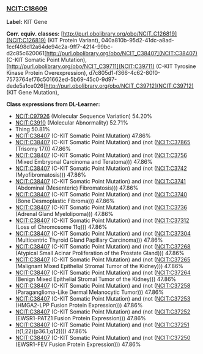
### [NCIT:C18609](http://purl.obolibrary.org/obo/NCIT_C18609)
**Label:** KIT Gene

**Corr. equiv. classes:** [http://purl.obolibrary.org/obo/NCIT_C126819](NCIT:C126819) (KIT Protein Variant), 040a810b-95d2-41dc-a8ad-1ccf498d12a64de94c2a-9ff7-4214-99bc-d2c85c620061[http://purl.obolibrary.org/obo/NCIT_C38407](NCIT:C38407) (C-KIT Somatic Point Mutation), [http://purl.obolibrary.org/obo/NCIT_C39711](NCIT:C39711) (C-KIT Tyrosine Kinase Protein Overexpression), d7c805d1-f366-4c62-80f0-7573764ef76c501662ed-5b69-45c0-9d97-dede5a1ce026[http://purl.obolibrary.org/obo/NCIT_C39712](NCIT:C39712) (KIT Gene Mutation), 

**Class expressions from DL-Learner:**

- [NCIT:C97926](http://purl.obolibrary.org/obo/NCIT_C97926) (Molecular Sequence Variation) 54.20%
- [NCIT:C3910](http://purl.obolibrary.org/obo/NCIT_C3910) (Molecular Abnormality) 52.71%
- Thing 50.81%
- [NCIT:C38407](http://purl.obolibrary.org/obo/NCIT_C38407) (C-KIT Somatic Point Mutation) 47.86%
- [NCIT:C38407](http://purl.obolibrary.org/obo/NCIT_C38407) (C-KIT Somatic Point Mutation) and (not ([NCIT:C37865](http://purl.obolibrary.org/obo/NCIT_C37865) (Trisomy 17))) 47.86%
- [NCIT:C38407](http://purl.obolibrary.org/obo/NCIT_C38407) (C-KIT Somatic Point Mutation) and (not ([NCIT:C3756](http://purl.obolibrary.org/obo/NCIT_C3756) (Mixed Embryonal Carcinoma and Teratoma))) 47.86%
- [NCIT:C38407](http://purl.obolibrary.org/obo/NCIT_C38407) (C-KIT Somatic Point Mutation) and (not ([NCIT:C3742](http://purl.obolibrary.org/obo/NCIT_C3742) (Myofibromatosis))) 47.86%
- [NCIT:C38407](http://purl.obolibrary.org/obo/NCIT_C38407) (C-KIT Somatic Point Mutation) and (not ([NCIT:C3741](http://purl.obolibrary.org/obo/NCIT_C3741) (Abdominal (Mesenteric) Fibromatosis))) 47.86%
- [NCIT:C38407](http://purl.obolibrary.org/obo/NCIT_C38407) (C-KIT Somatic Point Mutation) and (not ([NCIT:C3740](http://purl.obolibrary.org/obo/NCIT_C3740) (Bone Desmoplastic Fibroma))) 47.86%
- [NCIT:C38407](http://purl.obolibrary.org/obo/NCIT_C38407) (C-KIT Somatic Point Mutation) and (not ([NCIT:C3736](http://purl.obolibrary.org/obo/NCIT_C3736) (Adrenal Gland Myelolipoma))) 47.86%
- [NCIT:C38407](http://purl.obolibrary.org/obo/NCIT_C38407) (C-KIT Somatic Point Mutation) and (not ([NCIT:C37312](http://purl.obolibrary.org/obo/NCIT_C37312) (Loss of Chromosome 11q))) 47.86%
- [NCIT:C38407](http://purl.obolibrary.org/obo/NCIT_C38407) (C-KIT Somatic Point Mutation) and (not ([NCIT:C37304](http://purl.obolibrary.org/obo/NCIT_C37304) (Multicentric Thyroid Gland Papillary Carcinoma))) 47.86%
- [NCIT:C38407](http://purl.obolibrary.org/obo/NCIT_C38407) (C-KIT Somatic Point Mutation) and (not ([NCIT:C37268](http://purl.obolibrary.org/obo/NCIT_C37268) (Atypical Small Acinar Proliferation of the Prostate Gland))) 47.86%
- [NCIT:C38407](http://purl.obolibrary.org/obo/NCIT_C38407) (C-KIT Somatic Point Mutation) and (not ([NCIT:C37265](http://purl.obolibrary.org/obo/NCIT_C37265) (Malignant Mixed Epithelial Stromal Tumor of the Kidney))) 47.86%
- [NCIT:C38407](http://purl.obolibrary.org/obo/NCIT_C38407) (C-KIT Somatic Point Mutation) and (not ([NCIT:C37264](http://purl.obolibrary.org/obo/NCIT_C37264) (Benign Mixed Epithelial Stromal Tumor of the Kidney))) 47.86%
- [NCIT:C38407](http://purl.obolibrary.org/obo/NCIT_C38407) (C-KIT Somatic Point Mutation) and (not ([NCIT:C37258](http://purl.obolibrary.org/obo/NCIT_C37258) (Paraganglioma-Like Dermal Melanocytic Tumor))) 47.86%
- [NCIT:C38407](http://purl.obolibrary.org/obo/NCIT_C38407) (C-KIT Somatic Point Mutation) and (not ([NCIT:C37253](http://purl.obolibrary.org/obo/NCIT_C37253) (HMGA2-LPP Fusion Protein Expression))) 47.86%
- [NCIT:C38407](http://purl.obolibrary.org/obo/NCIT_C38407) (C-KIT Somatic Point Mutation) and (not ([NCIT:C37252](http://purl.obolibrary.org/obo/NCIT_C37252) (EWSR1-PATZ1 Fusion Protein Expression))) 47.86%
- [NCIT:C38407](http://purl.obolibrary.org/obo/NCIT_C38407) (C-KIT Somatic Point Mutation) and (not ([NCIT:C37251](http://purl.obolibrary.org/obo/NCIT_C37251) (t(1;22)(p36.1;q12)))) 47.86%
- [NCIT:C38407](http://purl.obolibrary.org/obo/NCIT_C38407) (C-KIT Somatic Point Mutation) and (not ([NCIT:C37250](http://purl.obolibrary.org/obo/NCIT_C37250) (EWSR1-FEV Fusion Protein Expression))) 47.86%


